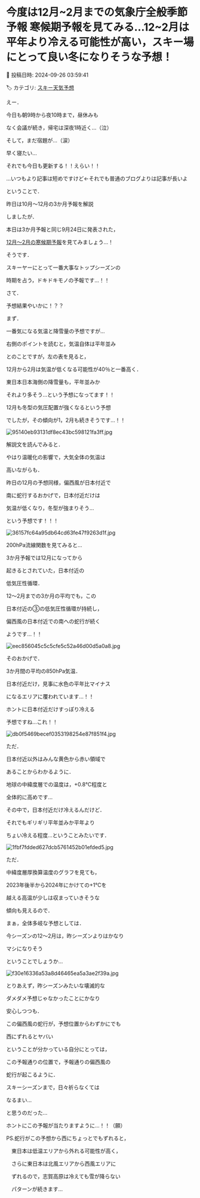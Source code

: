 # 今度は12月~2月までの気象庁全般季節予報 寒候期予報を見てみる…12~2月は平年より冷える可能性が高い，スキー場にとって良い冬になりそうな予想！

📅 投稿日時: 2024-09-26 03:59:41

🏷️ カテゴリ: [スキー天気予想](c6554f5c3c106093b511a8daae23757e8.md)

えー．


今日も朝9時から夜10時まで，昼休みも


なく会議が続き，帰宅は深夜1時近く…（泣）


そして，まだ宿題が…（涙）


早く寝たい…





それでも今日も更新する！！えらい！！


…いつもより記事は短めですけど←それでも普通のブログよりは記事が長いよ





ということで．


昨日は10月～12月の3か月予報を解説


しましたが．


本日は3か月予報と同じ9月24日に発表された，


[12月～2月の寒候期予報](https://www.sunny-spot.net/chart/FCXX94.pdf)を見てみましょう…！





[](https://www.sunny-spot.net/chart/FCXX94.pdf)





そうです．


スキーヤーにとって一番大事なトップシーズンの


時期を占う，ドキドキモノの予報です…！！


さて．


予想結果やいかに！？？





まず．


一番気になる気温と降雪量の予想ですが…


右側のポイントを読むと，気温自体は平年並み


とのことですが，左の表を見ると，


12月から2月は気温が低くなる可能性が40％と一番高く．


東日本日本海側の降雪量も，平年並みか


それより多そう…という予想になってます！！


12月も冬型の気圧配置が強くなるという予想


でしたが，その傾向が1，2月も続きそうです…！！







![95140eb93131df8ec43bc598121fa3ff.jpg](images/95140eb93131df8ec43bc598121fa3ff.jpg)







解説文を読んでみると．


やはり温暖化の影響で，大気全体の気温は


高いながらも．


昨日の12月の予想同様，偏西風が日本付近で


南に蛇行するおかげで，日本付近だけは


気温が低くなり，冬型が強まりそう…


という予想です！！！







![36157fc64a95db64cd63fe47f9263d1f.jpg](images/36157fc64a95db64cd63fe47f9263d1f.jpg)







200hPa流線関数を見てみると…


3か月予報では12月になってから


起きるとされていた，日本付近の


低気圧性循環．


12～2月までの3か月の平均でも，この


日本付近の③の低気圧性循環が持続し，


偏西風の日本付近での南への蛇行が続く


ようです…！！







![eec856045c5c5cfe5c52a46d00d5a0a8.jpg](images/eec856045c5c5cfe5c52a46d00d5a0a8.jpg)







そのおかげで．


3か月間の平均の850hPa気温．


日本付近だけ，見事に水色の平年比マイナス


になるエリアに覆われています…！！


ホントに日本付近だけすっぽり冷える


予想ですね…これ！！







![db0f5469becef0353198254e87f851f4.jpg](images/db0f5469becef0353198254e87f851f4.jpg)







ただ．


日本付近以外はみんな黄色から赤い領域で


あることからわかるように．


地球の中緯度層での温度は，+0.8℃程度と


全体的に高めです…


その中で，日本付近だけ冷えるんだけど．


それでもギリギリ平年並みか平年より


ちょい冷える程度…ということみたいです．







![1fbf7fdded627dcb5761452b01efded5.jpg](images/1fbf7fdded627dcb5761452b01efded5.jpg)







ただ．


中緯度層厚換算温度のグラフを見ても，


2023年後半から2024年にかけての+1℃を


越える高温が少しは収まっていきそうな


傾向も見えるので．


まぁ，全体多岐な予想としては．


今シーズンの12～2月は，昨シーズンよりはかなり


マシになりそう


ということでしょうか…







![f30e16336a53a8d46465ea5a3ae2f39a.jpg](images/f30e16336a53a8d46465ea5a3ae2f39a.jpg)







とりあえず，昨シーズンみたいな壊滅的な


ダメダメ予想じゃなかったことにかなり


安心しつつも．


この偏西風の蛇行が，予想位置からわずかにでも


西にずれるとヤバい


ということが分かっている自分にとっては，


この予報通りの位置で，予報通りの偏西風の


蛇行が起こるように．


スキーシーズンまで，日々祈らなくては


なるまい…


と思うのだった…





ホントにこの予報が当たりますように…！！（願）





PS.蛇行がこの予想から西にちょっとでもずれると，


　東日本は低温エリアから外れる可能性が高く，


　さらに東日本は北風エリアから西風エリアに


　ずれるので，志賀高原は冷えても雪が降らない


　パターンが続きます…
